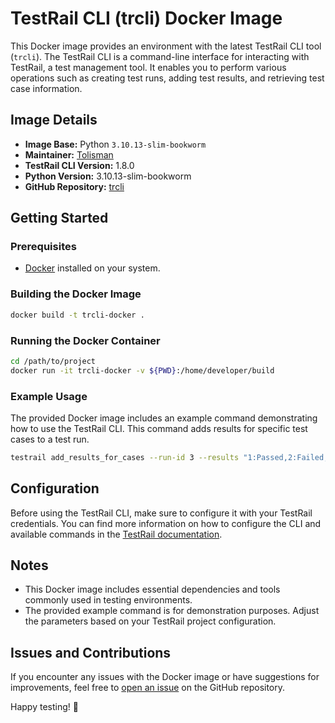 # TestRail CLI (trcli) Docker Image

This Docker image provides an environment with the latest TestRail CLI tool (`trcli`). The TestRail CLI is a command-line interface for interacting with TestRail, a test management tool. It enables you to perform various operations such as creating test runs, adding test results, and retrieving test case information.

## Image Details

- **Image Base:** Python `3.10.13-slim-bookworm`
- **Maintainer:** [Tolisman](https://github.com/Toli-sman)
- **TestRail CLI Version:** 1.8.0
- **Python Version:** 3.10.13-slim-bookworm
- **GitHub Repository:** [trcli](https://github.com/Toli-sman/trcli.git)

## Getting Started

### Prerequisites

- [Docker](https://www.docker.com/get-started) installed on your system.

### Building the Docker Image

```bash
docker build -t trcli-docker .
```

### Running the Docker Container

```bash
cd /path/to/project
docker run -it trcli-docker -v ${PWD}:/home/developer/build 
```

### Example Usage

The provided Docker image includes an example command demonstrating how to use the TestRail CLI. This command adds results for specific test cases to a test run.

```bash
testrail add_results_for_cases --run-id 3 --results "1:Passed,2:Failed,3:Blocked" --comments "1:This test passed successfully,2:This test failed due to a bug,3:This test is blocked"
```

## Configuration

Before using the TestRail CLI, make sure to configure it with your TestRail credentials. You can find more information on how to configure the CLI and available commands in the [TestRail documentation](https://www.gurock.com/testrail/docs/api/getting-started).

## Notes

- This Docker image includes essential dependencies and tools commonly used in testing environments.
- The provided example command is for demonstration purposes. Adjust the parameters based on your TestRail project configuration.

## Issues and Contributions

If you encounter any issues with the Docker image or have suggestions for improvements, feel free to [open an issue](https://github.com/Toli-sman/trcli/issues) on the GitHub repository.

Happy testing! 🚀
